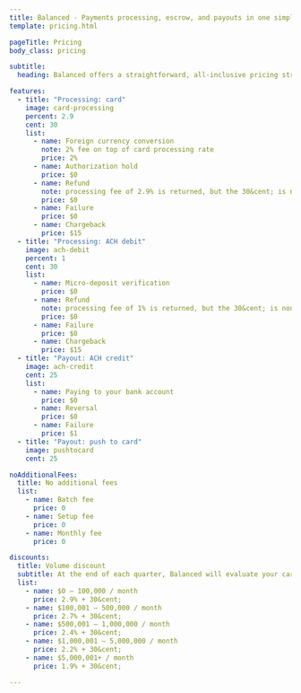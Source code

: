 ```yaml
---
title: Balanced - Payments processing, escrow, and payouts in one simple API | Pricing
template: pricing.html

pageTitle: Pricing
body_class: pricing

subtitle:
  heading: Balanced offers a straightforward, all-inclusive pricing structure. <br>No setup costs. No monthly contract. No hidden fees.

features:
  - title: "Processing: card"
    image: card-processing
    percent: 2.9
    cent: 30
    list:
      - name: Foreign currency conversion
        note: 2% fee on top of card processing rate
        price: 2%
      - name: Authorization hold
        price: $0
      - name: Refund
        note: processing fee of 2.9% is returned, but the 30&cent; is non-refundable
        price: $0
      - name: Failure
        price: $0
      - name: Chargeback
        price: $15
  - title: "Processing: ACH debit"
    image: ach-debit
    percent: 1
    cent: 30
    list:
      - name: Micro-deposit verification
        price: $0
      - name: Refund
        note: processing fee of 1% is returned, but the 30&cent; is non-refundable
        price: $0
      - name: Failure
        price: $0
      - name: Chargeback
        price: $15
  - title: "Payout: ACH credit"
    image: ach-credit
    cent: 25
    list:
      - name: Paying to your bank account
        price: $0
      - name: Reversal
        price: $0
      - name: Failure
        price: $1
  - title: "Payout: push to card"
    image: pushtocard
    cent: 25

noAdditionalFees:
  title: No additional fees
  list:
    - name: Batch fee
      price: 0
    - name: Setup fee
      price: 0
    - name: Monthly fee
      price: 0

discounts:
  title: Volume discount
  subtitle: At the end of each quarter, Balanced will evaluate your card processing volume from the past three months, take the average, and assign a new tier based on that. The review dates are Jan 1, Apr 1, Jul 1, and Oct 1. The new pricing tier will be in place until the next review date.
  list:
    - name: $0 – 100,000 / month
      price: 2.9% + 30&cent;
    - name: $100,001 – 500,000 / month
      price: 2.7% + 30&cent;
    - name: $500,001 – 1,000,000 / month
      price: 2.4% + 30&cent;
    - name: $1,000,001 – 5,000,000 / month
      price: 2.2% + 30&cent;
    - name: $5,000,001+ / month
      price: 1.9% + 30&cent;

---
```

